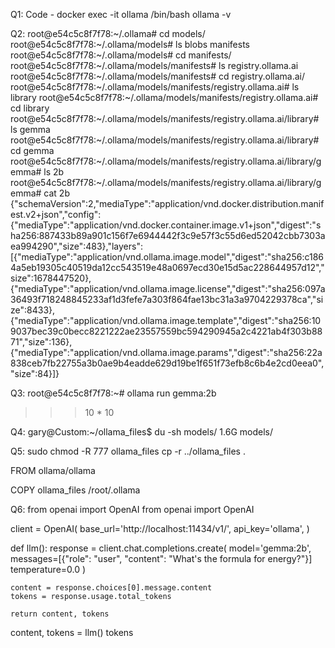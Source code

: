 Q1:
Code - docker exec -it ollama /bin/bash
ollama -v

Q2:
root@e54c5c8f7f78:~/.ollama# cd models/
root@e54c5c8f7f78:~/.ollama/models# ls
blobs  manifests
root@e54c5c8f7f78:~/.ollama/models# cd manifests/
root@e54c5c8f7f78:~/.ollama/models/manifests# ls
registry.ollama.ai
root@e54c5c8f7f78:~/.ollama/models/manifests# cd registry.ollama.ai/
root@e54c5c8f7f78:~/.ollama/models/manifests/registry.ollama.ai# ls
library
root@e54c5c8f7f78:~/.ollama/models/manifests/registry.ollama.ai# cd library
root@e54c5c8f7f78:~/.ollama/models/manifests/registry.ollama.ai/library# ls
gemma
root@e54c5c8f7f78:~/.ollama/models/manifests/registry.ollama.ai/library# cd gemma
root@e54c5c8f7f78:~/.ollama/models/manifests/registry.ollama.ai/library/gemma# ls
2b
root@e54c5c8f7f78:~/.ollama/models/manifests/registry.ollama.ai/library/gemma# cat 2b
{"schemaVersion":2,"mediaType":"application/vnd.docker.distribution.manifest.v2+json","config":{"mediaType":"application/vnd.docker.container.image.v1+json","digest":"sha256:887433b89a901c156f7e6944442f3c9e57f3c55d6ed52042cbb7303aea994290","size":483},"layers":[{"mediaType":"application/vnd.ollama.image.model","digest":"sha256:c1864a5eb19305c40519da12cc543519e48a0697ecd30e15d5ac228644957d12","size":1678447520},{"mediaType":"application/vnd.ollama.image.license","digest":"sha256:097a36493f718248845233af1d3fefe7a303f864fae13bc31a3a9704229378ca","size":8433},{"mediaType":"application/vnd.ollama.image.template","digest":"sha256:109037bec39c0becc8221222ae23557559bc594290945a2c4221ab4f303b8871","size":136},{"mediaType":"application/vnd.ollama.image.params","digest":"sha256:22a838ceb7fb22755a3b0ae9b4eadde629d19be1f651f73efb8c6b4e2cd0eea0","size":84}]}


Q3:
root@e54c5c8f7f78:~# ollama run gemma:2b
>>> 10 * 10

Q4:
gary@Custom:~/ollama_files$ du -sh models/
1.6G	models/

Q5:
sudo chmod -R 777 ollama_files
cp -r ../ollama_files .

FROM ollama/ollama

COPY ollama_files /root/.ollama

Q6:
from openai import OpenAI
from openai import OpenAI

client = OpenAI(
    base_url='http://localhost:11434/v1/',
    api_key='ollama',
)

def llm():
    response = client.chat.completions.create(
        model='gemma:2b',
        messages=[{"role": "user", "content": "What's the formula for energy?"}]
        temperature=0.0
    )
    
    content = response.choices[0].message.content
    tokens = response.usage.total_tokens
    
    return content, tokens
    
content, tokens = llm()
tokens
